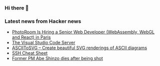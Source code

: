 ### Hi there 👋

<!--
**arashid-sh/arashid-sh** is a ✨ _special_ ✨ repository because its `README.md` (this file) appears on your GitHub profile.

Here are some ideas to get you started:

- 🔭 I’m currently working on ...
- 🌱 I’m currently learning ...
- 👯 I’m looking to collaborate on ...
- 🤔 I’m looking for help with ...
- 💬 Ask me about ...
- 📫 How to reach me: ...
- 😄 Pronouns: ...
- ⚡ Fun fact: ...
-->

### Latest news from Hacker news
<!-- BLOG-POST-LIST:START -->
- [PhotoRoom Is Hiring a Senior Web Developer &lpar;WebAssembly, WebGL and React&rpar; in Paris](https://jobs.lever.co/photoroom/ac3a361b-aa5e-479d-95d6-434d73e6eb33?lever-origin=applied&lever-source%5B%5D=Ycombinator)
- [The Visual Studio Code Server](https://code.visualstudio.com/blogs/2022/07/07/vscode-server)
- [ASCIIToSVG – Create beautiful SVG renderings of ASCII diagrams](https://github.com/asciitosvg/asciitosvg)
- [SSH Cheat Sheet](https://www.marcobehler.com/guides/ssh-cheat-sheet)
- [Former PM Abe Shinzo dies after being shot](https://www3.nhk.or.jp/nhkworld/en/news/20220708_49/)
<!-- BLOG-POST-LIST:END -->
